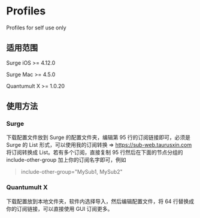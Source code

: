 # Profiles

Profiles for self use only

## 适用范围

Surge iOS >= 4.12.0

Surge Mac >= 4.5.0

Quantumult X >= 1.0.20

## 使用方法

### Surge

下载配置文件放到 Surge 的配置文件夹，编辑第 95 行的订阅链接即可，必须是 Surge 的 List 形式，可以使用我的订阅转换 => <https://sub-web.taurusxin.com> 将订阅转换成 List。若有多个订阅，直接复制 95 行然后在下面的节点分组的 include-other-group 加上你的订阅名字即可，例如

> include-other-group="MySub1, MySub2"

### Quantumult X

下载配置放到本地文件夹，软件内选择导入，然后编辑配置文件，将 64 行替换成你的订阅链接，可以直接使用 GUI 订阅更多。
